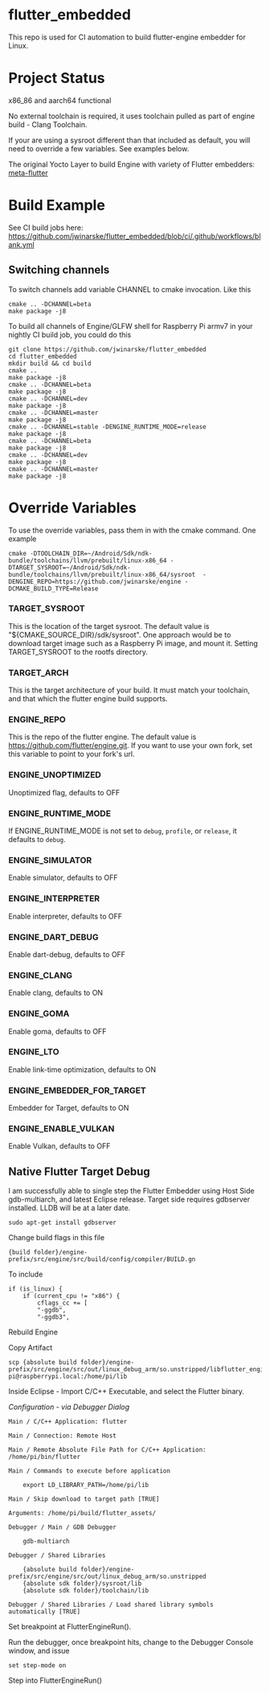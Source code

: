 # flutter_embedded

This repo is used for CI automation to build flutter-engine embedder for Linux.

# Project Status

x86_86 and aarch64 functional

No external toolchain is required, it uses toolchain pulled as part of engine build - Clang Toolchain.

If your are using a sysroot different than that included as default, you will need to override a few variables.  See examples below.

The original Yocto Layer to build Engine with variety of Flutter embedders:  [meta-flutter](https://github.com/jwinarske/meta-flutter)


# Build Example

See CI build jobs here: https://github.com/jwinarske/flutter_embedded/blob/ci/.github/workflows/blank.yml

## Switching channels
To switch channels add variable CHANNEL to cmake invocation.  Like this

    cmake .. -DCHANNEL=beta
    make package -j8

To build all channels of Engine/GLFW shell for Raspberry Pi armv7 in your nightly CI build job, you could do this

    git clone https://github.com/jwinarske/flutter_embedded
    cd flutter_embedded
    mkdir build && cd build
    cmake ..
    make package -j8
    cmake .. -DCHANNEL=beta
    make package -j8
    cmake .. -DCHANNEL=dev
    make package -j8
    cmake .. -DCHANNEL=master
    make package -j8
    cmake .. -DCHANNEL=stable -DENGINE_RUNTIME_MODE=release
    make package -j8
    cmake .. -DCHANNEL=beta
    make package -j8
    cmake .. -DCHANNEL=dev
    make package -j8
    cmake .. -DCHANNEL=master
    make package -j8

# Override Variables
To use the override variables, pass them in with the cmake command.  One example

    cmake -DTOOLCHAIN_DIR=~/Android/Sdk/ndk-bundle/toolchains/llvm/prebuilt/linux-x86_64 -DTARGET_SYSROOT=~/Android/Sdk/ndk-bundle/toolchains/llvm/prebuilt/linux-x86_64/sysroot  -DENGINE_REPO=https://github.com/jwinarske/engine -DCMAKE_BUILD_TYPE=Release

### TARGET_SYSROOT
This is the location of the target sysroot.  The default value is "${CMAKE_SOURCE_DIR}/sdk/sysroot".  One approach would be to download target image such as a Raspberry Pi image, and mount it.  Setting TARGET_SYSROOT to the rootfs directory.

### TARGET_ARCH
This is the target architecture of your build.  It must  match your toolchain, and that which the flutter engine build supports.

### ENGINE_REPO
This is the repo of the flutter engine.  The default value is https://github.com/flutter/engine.git.  If you want to use your own fork, set this variable to point to your fork's url.

### ENGINE_UNOPTIMIZED
Unoptimized flag, defaults to OFF

### ENGINE_RUNTIME_MODE
If ENGINE_RUNTIME_MODE is not set to `debug`, `profile`, or `release`, it defaults to `debug`.

### ENGINE_SIMULATOR
Enable simulator, defaults to OFF

### ENGINE_INTERPRETER
Enable interpreter, defaults to OFF

### ENGINE_DART_DEBUG
Enable dart-debug, defaults to OFF

### ENGINE_CLANG
Enable clang, defaults to ON

### ENGINE_GOMA
Enable goma, defaults to OFF

### ENGINE_LTO
Enable link-time optimization, defaults to ON

### ENGINE_EMBEDDER_FOR_TARGET
Embedder for Target, defaults to ON

### ENGINE_ENABLE_VULKAN
Enable Vulkan, defaults to OFF

## Native Flutter Target Debug
I am successfully able to single step the Flutter Embedder using Host Side gdb-multiarch, and latest Eclipse release.  Target side requires gdbserver installed.  LLDB will be at a later date.

    sudo apt-get install gdbserver

Change build flags in this file

    {build folder}/engine-prefix/src/engine/src/build/config/compiler/BUILD.gn

To include

    if (is_linux) {
        if (current_cpu != "x86") {
            cflags_cc += [ 
            "-ggdb",
            "-ggdb3",

Rebuild Engine

Copy Artifact

    scp {absolute build folder}/engine-prefix/src/engine/src/out/linux_debug_arm/so.unstripped/libflutter_engine.so pi@raspberrypi.local:/home/pi/lib

Inside Eclipse - Import C/C++ Executable, and select the Flutter binary.


*Configuration - via Debugger Dialog*

    Main / C/C++ Application: flutter

    Main / Connection: Remote Host

    Main / Remote Absolute File Path for C/C++ Application: /home/pi/bin/flutter

    Main / Commands to execute before application

        export LD_LIBRARY_PATH=/home/pi/lib

    Main / Skip download to target path [TRUE]

    Arguments: /home/pi/build/flutter_assets/

    Debugger / Main / GDB Debugger

        gdb-multiarch

    Debugger / Shared Libraries

        {absolute build folder}/engine-prefix/src/engine/src/out/linux_debug_arm/so.unstripped
        {absolute sdk folder}/sysroot/lib
        {absolute sdk folder}/toolchain/lib

    Debugger / Shared Libraries / Load shared library symbols automatically [TRUE]  


Set breakpoint at FlutterEngineRun().  

Run the debugger, once breakpoint hits, change to the Debugger Console window, and issue

    set step-mode on

Step into FlutterEngineRun()
